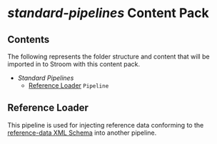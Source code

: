 # _standard-pipelines_ Content Pack

## Contents

The following represents the folder structure and content that will be imported in to Stroom with this content pack.

* _Standard Pipelines_ 
    * [Reference Loader](#reference-loader) `Pipeline`

## Reference Loader 

This pipeline is used for injecting reference data conforming to the [reference-data XML Schema](./core-xml-schemas.md#reference-data) into another pipeline.

